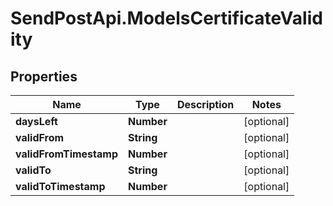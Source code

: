 # SendPostApi.ModelsCertificateValidity

## Properties
Name | Type | Description | Notes
------------ | ------------- | ------------- | -------------
**daysLeft** | **Number** |  | [optional] 
**validFrom** | **String** |  | [optional] 
**validFromTimestamp** | **Number** |  | [optional] 
**validTo** | **String** |  | [optional] 
**validToTimestamp** | **Number** |  | [optional] 


